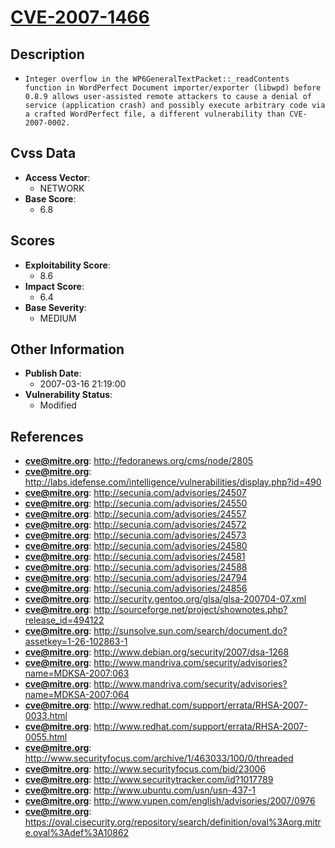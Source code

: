
# [CVE-2007-1466](http://fedoranews.org/cms/node/2805)

## Description

- `Integer overflow in the WP6GeneralTextPacket::_readContents function in WordPerfect Document importer/exporter (libwpd) before 0.8.9 allows user-assisted remote attackers to cause a denial of service (application crash) and possibly execute arbitrary code via a crafted WordPerfect file, a different vulnerability than CVE-2007-0002.`

## Cvss Data

- **Access Vector**:
  - NETWORK
- **Base Score**:
  - 6.8

## Scores

- **Exploitability Score**:
  - 8.6
- **Impact Score**:
  - 6.4
- **Base Severity**:
  - MEDIUM

## Other Information

- **Publish Date**:
  - 2007-03-16 21:19:00
- **Vulnerability Status**:
  - Modified

## References

- **cve@mitre.org**: http://fedoranews.org/cms/node/2805
- **cve@mitre.org**: http://labs.idefense.com/intelligence/vulnerabilities/display.php?id=490
- **cve@mitre.org**: http://secunia.com/advisories/24507
- **cve@mitre.org**: http://secunia.com/advisories/24550
- **cve@mitre.org**: http://secunia.com/advisories/24557
- **cve@mitre.org**: http://secunia.com/advisories/24572
- **cve@mitre.org**: http://secunia.com/advisories/24573
- **cve@mitre.org**: http://secunia.com/advisories/24580
- **cve@mitre.org**: http://secunia.com/advisories/24581
- **cve@mitre.org**: http://secunia.com/advisories/24588
- **cve@mitre.org**: http://secunia.com/advisories/24794
- **cve@mitre.org**: http://secunia.com/advisories/24856
- **cve@mitre.org**: http://security.gentoo.org/glsa/glsa-200704-07.xml
- **cve@mitre.org**: http://sourceforge.net/project/shownotes.php?release_id=494122
- **cve@mitre.org**: http://sunsolve.sun.com/search/document.do?assetkey=1-26-102863-1
- **cve@mitre.org**: http://www.debian.org/security/2007/dsa-1268
- **cve@mitre.org**: http://www.mandriva.com/security/advisories?name=MDKSA-2007:063
- **cve@mitre.org**: http://www.mandriva.com/security/advisories?name=MDKSA-2007:064
- **cve@mitre.org**: http://www.redhat.com/support/errata/RHSA-2007-0033.html
- **cve@mitre.org**: http://www.redhat.com/support/errata/RHSA-2007-0055.html
- **cve@mitre.org**: http://www.securityfocus.com/archive/1/463033/100/0/threaded
- **cve@mitre.org**: http://www.securityfocus.com/bid/23006
- **cve@mitre.org**: http://www.securitytracker.com/id?1017789
- **cve@mitre.org**: http://www.ubuntu.com/usn/usn-437-1
- **cve@mitre.org**: http://www.vupen.com/english/advisories/2007/0976
- **cve@mitre.org**: https://oval.cisecurity.org/repository/search/definition/oval%3Aorg.mitre.oval%3Adef%3A10862
